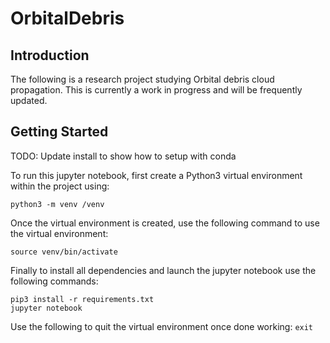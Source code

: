 # OrbitalDebris

## Introduction
The following is a research project studying Orbital debris cloud propagation.
This is currently a work in progress and will be frequently updated.

## Getting Started

TODO: Update install to show how to setup with conda

To run this jupyter notebook, first create a Python3 virtual environment within the project using:

```python3 -m venv /venv```

Once the virtual environment is created, use the following command to use the virtual environment:

```source venv/bin/activate```

Finally to install all dependencies and launch the jupyter notebook use the following commands:
```
pip3 install -r requirements.txt
jupyter notebook
```

Use the following to quit the virtual environment once done working:
`exit`
